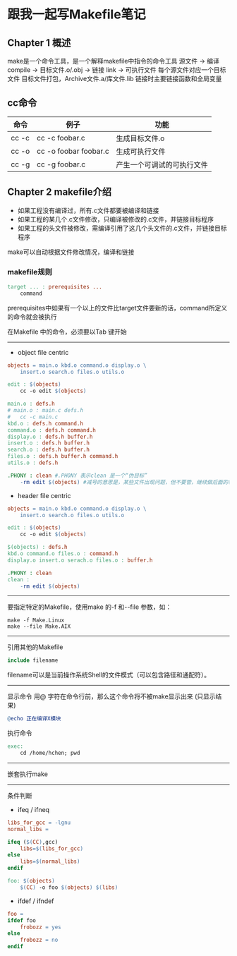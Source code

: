 # 跟我一起写Makefile笔记
## Chapter 1 概述
make是一个命令工具，是一个解释makefile中指令的命令工具
源文件 -> 编译 compile -> 目标文件.o/.obj -> 链接 link -> 可执行文件
每个源文件对应一个目标文件
目标文件打包，Archive文件.a/库文件.lib
链接时主要链接函数和全局变量

## cc命令
命令 | 例子 | 功能
--- | --- | ---
cc -c | cc -c foobar.c | 生成目标文件.o
cc -o | cc -o foobar foobar.c | 生成可执行文件
cc -g | cc -g foobar.c | 产生一个可调试的可执行文件

## Chapter 2 makefile介绍
* 如果工程没有编译过，所有.c文件都要被编译和链接
* 如果工程的某几个.c文件修改，只编译被修改的.c文件，并链接目标程序
* 如果工程的头文件被修改，需编译引用了这几个头文件的.c文件，并链接目标程序

make可以自动根据文件修改情况，编译和链接

### makefile规则
```makefile
target ... : prerequisites ...
    command

```

prerequisites中如果有一个以上的文件比target文件要新的话，command所定义的命令就会被执行

在Makefile 中的命令，必须要以Tab 键开始

---

* object file centric
```makefile
objects = main.o kbd.o command.o display.o \
    insert.o search.o files.o utils.o

edit : $(objects)
    cc -o edit $(objects)

main.o : defs.h
# main.o : main.c defs.h
#   cc -c main.c
kbd.o : defs.h command.h
command.o : defs.h command.h
display.o : defs.h buffer.h
insert.o : defs.h buffer.h
search.o : defs.h buffer.h
files.o : defs.h buffer.h command.h
utils.o : defs.h

.PHONY : clean #.PHONY 表示clean 是一个“伪目标”
    -rm edit $(objects) #减号的意思是，某些文件出现问题，但不要管，继续做后面的事

```

* header file centric
```makefile
objects = main.o kbd.o command.o display.o \
    insert.o search.o files.o utils.o

edit : $(objects)
    cc -o edit $(objects)

$(objects) : defs.h
kbd.o command.o files.o : command.h
display.o insert.o serach.o files.o : buffer.h

.PHONY : clean
clean :
    -rm edit $(objects)
```

---

要指定特定的Makefile，使用make 的-f 和--file 参数，如：
```
make -f Make.Linux 
make --file Make.AIX
```

---

引用其他的Makefile
```makefile
include filename
```
filename可以是当前操作系统Shell的文件模式（可以包含路径和通配符）。

---

显示命令
用@ 字符在命令行前，那么这个命令将不被make显示出来 (只显示结果)
```makefile
@echo 正在编译X模块
```
执行命令
```makefile
exec:
    cd /home/hchen; pwd
```

---

嵌套执行make

---

条件判断

* ifeq / ifneq
```makefile
libs_for_gcc = -lgnu
normal_libs =

ifeq ($(CC),gcc)
    libs=$(libs_for_gcc)
else
    libs=$(normal_libs)
endif

foo: $(objects)
    $(CC) -o foo $(objects) $(libs)
```

* ifdef / ifndef
```makefile
foo =
ifdef foo
    frobozz = yes
else
    frobozz = no
endif
```
